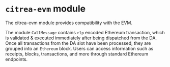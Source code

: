 # `citrea-evm` module

The citrea-evm module provides compatibility with the EVM.

The module `CallMessage` contains `rlp` encoded Ethereum transaction, which is validated & executed immediately after being dispatched from the DA. Once all transactions from the DA slot have been processed, they are grouped into an `Ethereum` block. Users can access information such as receipts, blocks, transactions, and more through standard Ethereum endpoints.
